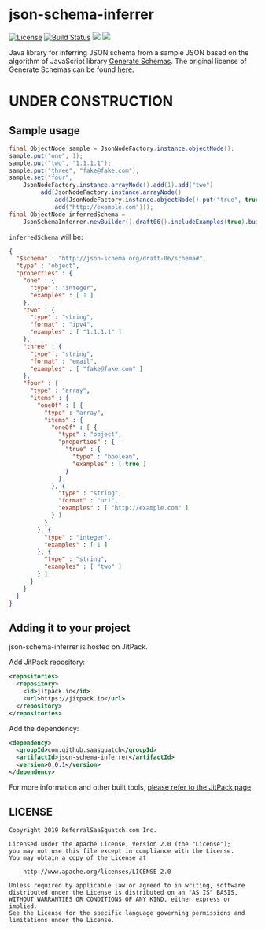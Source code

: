 # json-schema-inferrer

[![License](https://img.shields.io/badge/License-Apache%202.0-blue.svg)](https://opensource.org/licenses/Apache-2.0)
[![Build Status](https://travis-ci.org/saasquatch/json-schema-inferrer.svg?branch=master)](https://travis-ci.org/saasquatch/json-schema-inferrer)
[![](https://jitci.com/gh/saasquatch/json-schema-inferrer/svg)](https://jitci.com/gh/saasquatch/json-schema-inferrer)
[![](https://jitpack.io/v/saasquatch/json-schema-inferrer.svg)](https://jitpack.io/#saasquatch/json-schema-inferrer)

Java library for inferring JSON schema from a sample JSON based on the algorithm of JavaScript library [Generate Schemas](https://github.com/nijikokun/generate-schema). The original license of Generate Schemas can be found [here](https://github.com/nijikokun/generate-schema/blob/8542b907e7c6662730e40efd48daef7f884311be/LICENSE).

# UNDER CONSTRUCTION

## Sample usage

```java
final ObjectNode sample = JsonNodeFactory.instance.objectNode();
sample.put("one", 1);
sample.put("two", "1.1.1.1");
sample.put("three", "fake@fake.com");
sample.set("four",
    JsonNodeFactory.instance.arrayNode().add(1).add("two")
        .add(JsonNodeFactory.instance.arrayNode()
            .add(JsonNodeFactory.instance.objectNode().put("true", true))
            .add("http://example.com")));
final ObjectNode inferredSchema =
    JsonSchemaInferrer.newBuilder().draft06().includeExamples(true).build().infer(sample);
```

`inferredSchema` will be:

```json
{
  "$schema" : "http://json-schema.org/draft-06/schema#",
  "type" : "object",
  "properties" : {
    "one" : {
      "type" : "integer",
      "examples" : [ 1 ]
    },
    "two" : {
      "type" : "string",
      "format" : "ipv4",
      "examples" : [ "1.1.1.1" ]
    },
    "three" : {
      "type" : "string",
      "format" : "email",
      "examples" : [ "fake@fake.com" ]
    },
    "four" : {
      "type" : "array",
      "items" : {
        "oneOf" : [ {
          "type" : "array",
          "items" : {
            "oneOf" : [ {
              "type" : "object",
              "properties" : {
                "true" : {
                  "type" : "boolean",
                  "examples" : [ true ]
                }
              }
            }, {
              "type" : "string",
              "format" : "uri",
              "examples" : [ "http://example.com" ]
            } ]
          }
        }, {
          "type" : "integer",
          "examples" : [ 1 ]
        }, {
          "type" : "string",
          "examples" : [ "two" ]
        } ]
      }
    }
  }
}
```

## Adding it to your project

json-schema-inferrer is hosted on JitPack.

Add JitPack repository:

```xml
<repositories>
  <repository>
    <id>jitpack.io</id>
    <url>https://jitpack.io</url>
  </repository>
</repositories>
```

Add the dependency:

```xml
<dependency>
  <groupId>com.github.saasquatch</groupId>
  <artifactId>json-schema-inferrer</artifactId>
  <version>0.0.1</version>
</dependency>
```

For more information and other built tools, [please refer to the JitPack page](https://jitpack.io/#saasquatch/json-schema-inferrer).

## LICENSE

```
Copyright 2019 ReferralSaaSquatch.com Inc.

Licensed under the Apache License, Version 2.0 (the "License");
you may not use this file except in compliance with the License.
You may obtain a copy of the License at

    http://www.apache.org/licenses/LICENSE-2.0

Unless required by applicable law or agreed to in writing, software
distributed under the License is distributed on an "AS IS" BASIS,
WITHOUT WARRANTIES OR CONDITIONS OF ANY KIND, either express or implied.
See the License for the specific language governing permissions and
limitations under the License.
```
